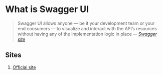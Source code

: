 # What is Swagger UI

> Swagger UI allows anyone
> — be it your development team or your end consumers —
> to visualize and interact with the API’s resources
> without having any of the implementation logic in place
> -- *[Swagger site](https://swagger.io/tools/swagger-ui/)*

## Sites

1. [Official site](https://swagger.io/tools/swagger-ui/)
